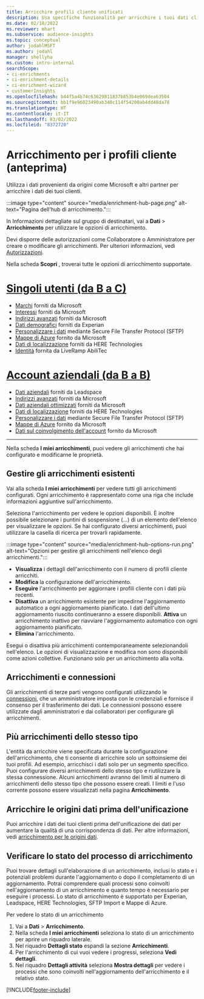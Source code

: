 ```yaml
---
title: Arricchire profili cliente unificati
description: Usa specifiche funzionalità per arricchire i tuoi dati cliente.
ms.date: 02/18/2022
ms.reviewer: mhart
ms.subservice: audience-insights
ms.topic: conceptual
author: jodahlMSFT
ms.author: jodahl
manager: shellyha
ms.custom: intro-internal
searchScope:
- ci-enrichments
- ci-enrichment-details
- ci-enrichment-wizard
- customerInsights
ms.openlocfilehash: b44f5a4b74c63629811837b853b4e069dea63504
ms.sourcegitcommit: bb1f9e96023490ab340c114f54200ab4dd48da78
ms.translationtype: HT
ms.contentlocale: it-IT
ms.lasthandoff: 03/02/2022
ms.locfileid: "8372720"
---
```

# <a name="enrichment-for-customer-profiles-preview"></a>Arricchimento per i profili cliente (anteprima)

Utilizza i dati provenienti da origini come Microsoft e altri partner per arricchire i dati dei tuoi clienti.

:::image type="content" source="media/enrichment-hub-page.png" alt-text="Pagina dell'hub di arricchimento.":::

In Informazioni dettagliate sul gruppo di destinatari, vai a **Dati** > **Arricchimento** per utilizzare le opzioni di arricchimento.  

Devi disporre delle autorizzazioni come Collaboratore o Amministratore per creare o modificare gli arricchimenti. Per ulteriori informazioni, vedi [Autorizzazioni](permissions.md).

Nella scheda **Scopri** , troverai tutte le opzioni di arricchimento supportate.

# <a name="individual-consumers-b-to-c"></a>[Singoli utenti (da B a C)](#tab/b2c)

- [Marchi](enrichment-microsoft.md) forniti da Microsoft
- [Interessi](enrichment-microsoft.md) forniti da Microsoft
- [Indirizzi avanzati](enrichment-enhanced-addresses.md) forniti da Microsoft 
- [Dati demografici](enrichment-experian.md) forniti da Experian
- [Personalizzare i dati](enrichment-SFTP-custom-import.md) mediante Secure File Transfer Protocol (SFTP) 
- [Mappe di Azure](enrichment-azure-maps.md) fornito da Microsoft
- [Dati di localizzazione](enrichment-here.md) forniti da HERE Technologies 
- [Identità](enrichment-liveramp.md) fornita da LiveRamp AbiliTec

# <a name="business-accounts-b-to-b"></a>[Account aziendali (da B a B)](#tab/b2b)

- [Dati aziendali](enrichment-leadspace.md) forniti da Leadspace
- [Indirizzi avanzati](enrichment-enhanced-addresses.md) forniti da Microsoft 
- [Dati aziendali ottimizzati](enrichment-enhanced-company-data.md) forniti da Microsoft
- [Dati di localizzazione](enrichment-here.md) forniti da HERE Technologies 
- [Personalizzare i dati](enrichment-SFTP-custom-import.md) mediante Secure File Transfer Protocol (SFTP) 
- [Mappe di Azure](enrichment-azure-maps.md) fornito da Microsoft
- [Dati sul coinvolgimento dell'account](enrichment-office.md) fornito da Microsoft

---

Nella scheda **I miei arricchimenti**, puoi vedere gli arricchimenti che hai configurato e modificarne le proprietà.

## <a name="manage-existing-enrichments"></a>Gestire gli arricchimenti esistenti

Vai alla scheda **I miei arricchimenti** per vedere tutti gli arricchimenti configurati. Ogni arricchimento è rappresentato come una riga che include informazioni aggiuntive sull'arricchimento.

Seleziona l'arricchimento per vedere le opzioni disponibili. È inoltre possibile selezionare i puntini di sospensione (...) di un elemento dell'elenco per visualizzare le opzioni. Se hai configurato diversi arricchimenti, puoi utilizzare la casella di ricerca per trovarli rapidamente.

:::image type="content" source="media/enrichment-hub-options-run.png" alt-text="Opzioni per gestire gli arricchimenti nell'elenco degli arricchimenti.":::

- **Visualizza** i dettagli dell'arricchimento con il numero di profili cliente arricchiti.
- **Modifica** la configurazione dell'arricchimento.
- **Eseguire** l'arricchimento per aggiornare i profili cliente con i dati più recenti.
- **Disattiva** un arricchimento esistente per impedirne l'aggiornamento automatico a ogni aggiornamento pianificato. I dati dell'ultimo aggiornamento riuscito continueranno a essere disponibili. **Attiva** un arricchimento inattivo per riavviare l'aggiornamento automatico con ogni aggiornamento pianificato.
- **Elimina** l'arricchimento.

Esegui o disattiva più arricchimenti contemporaneamente selezionandoli nell'elenco. Le opzioni di visualizzazione e modifica non sono disponibili come azioni collettive. Funzionano solo per un arricchimento alla volta.

## <a name="enrichments-and-connections"></a>Arricchimenti e connessioni

Gli arricchimenti di terze parti vengono configurati utilizzando le [connessioni](connections.md), che un amministratore imposta con le credenziali e fornisce il consenso per il trasferimento dei dati. Le connessioni possono essere utilizzate dagli amministratori e dai collaboratori per configurare gli arricchimenti.  

## <a name="multiple-enrichments-of-the-same-type"></a>Più arricchimenti dello stesso tipo

L'entità da arricchire viene specificata durante la configurazione dell'arricchimento, che ti consente di arricchire solo un sottoinsieme dei tuoi profili. Ad esempio, arricchisci i dati solo per un segmento specifico. Puoi configurare diversi arricchimenti dello stesso tipo e riutilizzare la stessa connessione. Alcuni arricchimenti avranno dei limiti al numero di arricchimenti dello stesso tipo che possono essere creati. I limiti e l'uso corrente possono essere visualizzati nella pagina **Arricchimento**.

## <a name="enrich-data-sources-before-unification"></a>Arricchire le origini dati prima dell'unificazione

Puoi arricchire i dati dei tuoi clienti prima dell'unificazione dei dati per aumentare la qualità di una corrispondenza di dati. Per altre informazioni, vedi [arricchimento per le origini dati](data-sources-enrichment.md).

## <a name="see-the-progress-of-the-enrichment-process"></a>Verificare lo stato del processo di arricchimento

Puoi trovare dettagli sull'elaborazione di un arricchimento, inclusi lo stato e i potenziali problemi durante l'aggiornamento o dopo il completamento di un aggiornamento. Potrai comprendere quali processi sono coinvolti nell'aggiornamento di un arricchimento e quanto tempo è necessario per eseguire i processi. Lo stato di arricchimento è supportato per Experian, Leadspace, HERE Technologies, SFTP Import e Mappe di Azure.

Per vedere lo stato di un arricchimento

1. Vai a **Dati** > **Arricchimento**. 
1. Nella scheda **I miei arricchimenti** seleziona lo stato di un arricchimento per aprire un riquadro laterale. 
1. Nel riquadro **Dettagli stato** espandi la sezione **Arricchimenti**. 
1. Per l'arricchimento di cui vuoi vedere i progressi, seleziona **Vedi dettagli**. 
1. Nel riquadro **Dettagli attività** seleziona **Mostra dettagli** per vedere i processi che sono coinvolti nell'aggiornamento dell'arricchimento e il relativo stato. 

[!INCLUDE[footer-include](../includes/footer-banner.md)]

